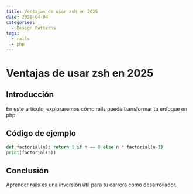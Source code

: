 ```yaml
---
title: Ventajas de usar zsh en 2025
date: 2028-04-04
categories:
  - Design Patterns
tags:
  - rails
  - php
---
```


# Ventajas de usar zsh en 2025

## Introducción

En este artículo, exploraremos cómo rails puede transformar tu enfoque en php.

## Código de ejemplo

```python
def factorial(n): return 1 if n == 0 else n * factorial(n-1)
print(factorial(5))
```

## Conclusión

Aprender rails es una inversión útil para tu carrera como desarrollador.
